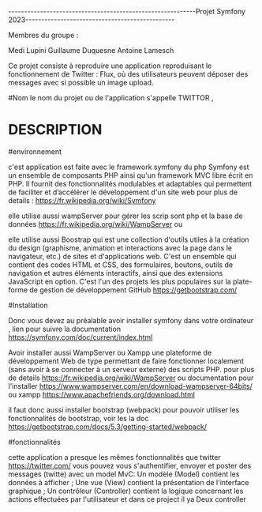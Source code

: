 -----------------------------------------------------------Projet Symfony 2023-----------------------------------------------

Membres du groupe : 

Medi Lupini
Guillaume Duquesne
Antoine Lamesch


Ce projet consiste à reproduire une application reproduisant le fonctionnement de Twitter : Flux, où des utilisateurs peuvent déposer des messages avec si possible un image
upload.

#Nom
le nom du projet ou de l'application s'appelle TWITTOR ,

# DESCRIPTION 
#environnement 

c'est application est faite avec le framework symfony du php 
Symfony est un ensemble de composants PHP ainsi qu'un framework MVC libre écrit en PHP. Il fournit des fonctionnalités modulables et adaptables qui permettent de faciliter et d’accélérer le développement d'un site web pour plus de details : https://fr.wikipedia.org/wiki/Symfony

elle utilise aussi wampServer pour gérer les scrip sont php et la base de données https://fr.wikipedia.org/wiki/WampServer ou 

elle utilise aussi Boostrap qui est une collection d'outils utiles à la création du design (graphisme, animation et interactions avec la page dans le navigateur, etc.) de sites et d'applications web. C'est un ensemble qui contient des codes HTML et CSS, des formulaires, boutons, outils de navigation et autres éléments interactifs, ainsi que des extensions JavaScript en option. C'est l'un des projets les plus populaires sur la plate-forme de gestion de développement GitHub https://getbootstrap.com/

#Installation

Donc vous devez au préalable avoir installer symfony dans votre ordinateur , lien pour suivre la documentation https://symfony.com/doc/current/index.html

Avoir installer aussi WampServer ou Xampp une plateforme de développement Web de type  permettant de faire fonctionner localement (sans avoir à se connecter à un serveur externe) des scripts PHP. pour plus de details https://fr.wikipedia.org/wiki/WampServer ou 
documentation pour l'installer https://www.wampserver.com/en/download-wampserver-64bits/ ou xampp https://www.apachefriends.org/download.html

il faut donc aussi installer bootstrap (webpack) pour pouvoir utiliser les fonctionnalités de bootstrap, voir les la doc https://getbootstrap.com/docs/5.3/getting-started/webpack/

#fonctionnalités

cette application a presque les mêmes fonctionnalités que twitter  https://twitter.com/
vous pouvez vous s'authentifier, envoyer et poster des messages (twitte)
avec un model MvC:
Un modèle (Model) contient les données à afficher ;
Une vue (View) contient la présentation de l'interface graphique ;
Un contrôleur (Controller) contient la logique concernant les actions effectuées par l'utilisateur et dans ce project il ya Deux controller 

